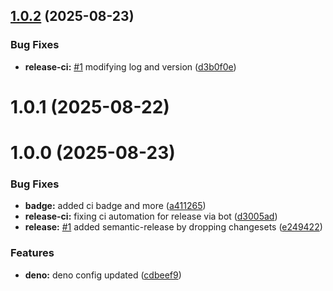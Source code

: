 ## [1.0.2](https://github.com/codecontinent/hono-zod-oas31/compare/v1.0.1...v1.0.2) (2025-08-23)

### Bug Fixes

- **release-ci:** [#1](https://github.com/codecontinent/hono-zod-oas31/issues/1) modifying log and version ([d3b0f0e](https://github.com/codecontinent/hono-zod-oas31/commit/d3b0f0e09e0564e95c5088c86e3db8a4833b144d))

# 1.0.1 (2025-08-22)

# 1.0.0 (2025-08-23)

### Bug Fixes

- **badge:** added ci badge and more ([a411265](https://github.com/codecontinent/hono-zod-oas31/commit/a411265d1f689a16be4791c90f510178f1daa4c1))
- **release-ci:** fixing ci automation for release via bot ([d3005ad](https://github.com/codecontinent/hono-zod-oas31/commit/d3005ad6dde214757d89db49a8b3db5ac5c61c10))
- **release:** [#1](https://github.com/codecontinent/hono-zod-oas31/issues/1) added semantic-release by dropping changesets ([e249422](https://github.com/codecontinent/hono-zod-oas31/commit/e2494220735e0b9b3447f6bfefa450ae9e0c8a5f))

### Features

- **deno:** deno config updated ([cdbeef9](https://github.com/codecontinent/hono-zod-oas31/commit/cdbeef9eda47ed4a28c404b726e4e93ce686f8d6))
